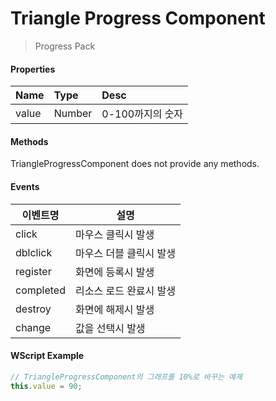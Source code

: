 # Triangle Progress Component
> Progress Pack

#### Properties
| Name       | Type    | Desc                                                |
| :--------- | :------ | :-------------------------------------------------- |
| value   | Number | 0-100까지의 숫자                                 |


#### Methods
TriangleProgressComponent does not provide any methods.


#### Events
|이벤트명|설명|
|---|---|
|click|마우스 클릭시 발생|
|dblclick|마우스 더블 클릭시 발생|
|register|화면에 등록시 발생|
|completed|리소스 로드 완료시 발생|
|destroy|화면에 해제시 발생|
|change|값을 선택시 발생|

#### WScript Example
<!-- js-console -->
```js
// TriangleProgressComponent의 그래프를 10%로 바꾸는 예제
this.value = 90;
```